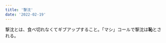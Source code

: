 ```yaml
---
title: '撃沈'
date: '2022-02-19'
---
```


撃沈とは、食べ切れなくてギブアップすること。「マシ」コールで撃沈は**恥**とされる。

<!-- Next.js has two forms of pre-rendering: **Static Generation** and **Server-side Rendering**. The difference is in **when** it generates the HTML for a page.

- **Static Generation** is the pre-rendering method that generates the HTML at **build time**. The pre-rendered HTML is then _reused_ on each request.
- **Server-side Rendering** is the pre-rendering method that generates the HTML on **each request**.

Importantly, Next.js lets you **choose** which pre-rendering form to use for each page. You can create a "hybrid" Next.js app by using Static Generation for most pages and using Server-side Rendering for others. -->